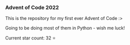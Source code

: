 ### Advent of Code 2022
This is the repository for my first ever Advent of Code :>

Going to be doing most of them in Python - wish me luck!

Current star count: 32 :star: